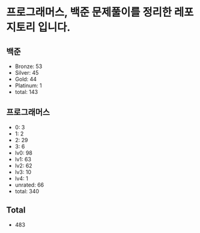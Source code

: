 # 프로그래머스, 백준 문제풀이를 정리한 레포지토리 입니다. 

## 백준
- Bronze: 53
- Silver: 45
- Gold: 44
- Platinum: 1
- total: 143

## 프로그래머스
- 0: 3
- 1: 2
- 2: 29
- 3: 6
- lv0: 98
- lv1: 63
- lv2: 62
- lv3: 10
- lv4: 1
- unrated: 66
- total: 340

## Total
- 483
